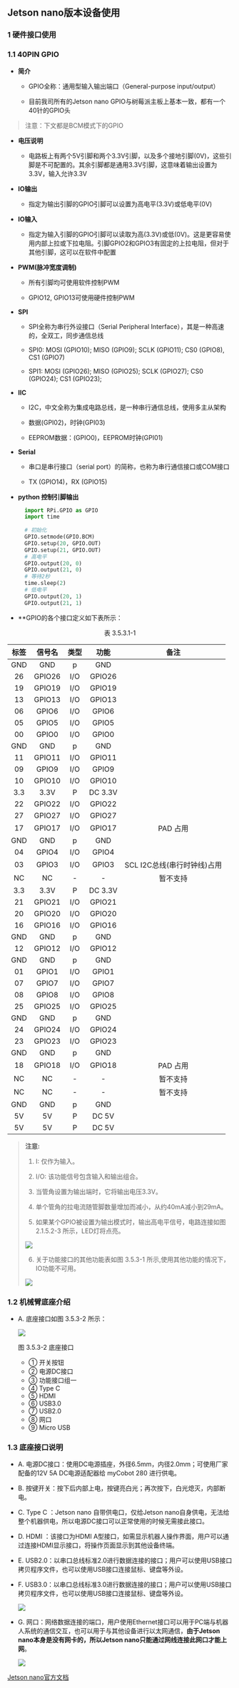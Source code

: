 ## Jetson nano版本设备使用

### 1 硬件接口使用

### 1.1 40PIN GPIO

- **简介**

  - GPIO全称：通用型输入输出端口（General-purpose input/output）
  
  - 目前我司所有的Jetson nano GPIO与树莓派主板上基本一致，都有一个40针的GPIO头

> 注意：下文都是BCM模式下的GPIO


- **电压说明**

  - 电路板上有两个5V引脚和两个3.3V引脚，以及多个接地引脚(0V)，这些引脚是不可配置的。其余引脚都是通用3.3V引脚，这意味着输出设置为3.3V，输入允许3.3V
  
- **IO输出**
  
  - 指定为输出引脚的GPIO引脚可以设置为高电平(3.3V)或低电平(0V)
  
- **IO输入**
  
  - 指定为输入引脚的GPIO引脚可以读取为高(3.3V)或低(0V)。这是更容易使用内部上拉或下拉电阻。引脚GPIO2和GPIO3有固定的上拉电阻，但对于其他引脚，这可以在软件中配置
  
- **PWM(脉冲宽度调制)**
  
  - 所有引脚均可使用软件控制PWM
  
  - GPIO12, GPIO13可使用硬件控制PWM
  
- **SPI**
  
  - SPI全称为串行外设接口（Serial Peripheral Interface），其是一种高速的，全双工，同步通信总线
  
  - SPI0: MOSI (GPIO10); MISO (GPIO9); SCLK (GPIO11); CS0 (GPIO8), CS1 (GPIO7)
  
  - SPI1: MOSI (GPIO26); MISO (GPIO25); SCLK (GPIO27); CS0 (GPIO24); CS1 (GPIO23);
  
- **IIC**
  
  - I2C，中文全称为集成电路总线，是一种串行通信总线，使用多主从架构
  
  - 数据(GPI02)，时钟(GPI03)
  
  - EEPROM数据：(GPIO0)，EEPROM时钟(GPI01)
  
- **Serial**
  
  - 串口是串行接口（serial port）的简称，也称为串行通信接口或COM接口
  
  - TX (GPIO14)，RX (GPIO15)
  
- **python 控制引脚输出**
  
    ```python      
      import RPi.GPIO as GPIO
      import time
            
      # 初始化
      GPIO.setmode(GPIO.BCM)
      GPIO.setup(20, GPIO.OUT)
      GPIO.setup(21, GPIO.OUT)
      # 高电平
      GPIO.output(20, 0)
      GPIO.output(21, 0)
      # 等待2秒
      time.sleep(2)
      # 低电平
      GPIO.output(20, 1)
      GPIO.output(21, 1)      
    ```
    
- **GPIO的各个接口定义如下表所示：

<center>表 3.5.3.1-1</center>

| 标签 | 信号名 | 类型 | 功能 | 备注 |
| :---: | :----: | :--: | :------: | :----: |
| GND | GND  | p | GND |  |
| 26 | GPIO26 | I/O | GPIO26 |  |
| 19 | GPIO19 | I/O | GPIO19 |  |
| 13 | GPIO13 | I/O | GPIO13 |  |
| 06 | GPIO6 | I/O | GPIO6 |  |
| 05 | GPIO5 | I/O | GPIO5 |  |
| 00 | GPIO0 | I/O | GPIO0 |  |
| GND | GND  | p | GND |  |
| 11 | GPIO11 | I/O | GPIO11 |  |
| 09 | GPIO9 | I/O | GPIO9 |  |
| 10 | GPIO10 | I/O | GPIO10 |  |
|3.3 | 3.3V | P | DC 3.3V |  |
| 22 | GPIO22 | I/O | GPIO22 |  |
| 27 | GPIO27 | I/O | GPIO27 |  |
| 17 | GPIO17 | I/O | GPIO17 | PAD 占用 |
| GND | GND  | p | GND |  |
| 04 | GPIO4 | I/O | GPIO4 |  |
| 03 | GPIO3 | I/O | GPIO3 | SCL I2C总线(串行时钟线)占用 |
| NC | NC | - | - | 暂不支持 |
|3.3 | 3.3V | P | DC 3.3V |  |
| 21 | GPIO21 | I/O | GPIO21 |  |
| 20 | GPIO20 | I/O | GPIO20 |  |
| 16 | GPIO16 | I/O | GPIO16 |  |
| GND | GND  | p | GND |  |
| 12 | GPIO12 | I/O | GPIO12 |  |
| GND | GND  | p | GND |  |
| 01 | GPIO1 | I/O | GPIO1 |  |
| 07 | GPIO7 | I/O | GPIO7 |  |
| 08 | GPIO8 | I/O | GPIO8 |  |
| 25 | GPIO25 | I/O | GPIO25 |  |
| GND | GND  | p | GND |  |
| 24  | GPIO24 | I/O | GPIO24 |  |
| 23 | GPIO23 | I/O | GPIO23 |  |
| GND | GND  | p | GND |  |
| 18 | GPIO18 | I/O | GPIO18 | PAD 占用 |
| NC | NC | - | - | 暂不支持 |
| NC | NC | - | - | 暂不支持 |
| GND | GND  | p | GND |  |
| 5V | 5V | P | DC 5V |  |
| 5V | 5V | P | DC 5V |  |

> **注意:** 
> 1. I: 仅作为输入。
> 
> 2. I/O: 该功能信号包含输入和输出组合。
> 
> 3. 当管角设置为输出端时，它将输出电压3.3V。
> 
> 4. 单个管角的拉电流随管脚数量增加而减小，从约40mA减小到29mA。
> 
> 5. 如果某个GPIO被设置为输出模式时，输出高电平信号，电路连接如图 2.1.5.2-3 所示，LED灯将点亮。
> 
> <img src="../../../resource/3-FunctionsAndApplications/5.BasicFunction/5.3-FirmwareFunctionDescription/GPIO1.PNG" style="zoom:100%;" /> 
> 
> 6. 关于功能接口的其他功能表如图 3.5.3-1 所示,使用其他功能的情况下，IO功能不可用。
> 
> <img src="../../../resource/3-FunctionsAndApplications/5.BasicFunction/5.3-FirmwareFunctionDescription/2.1.7.2-3.png" style="zoom:100%;" /> 


### 1.2 机械臂底座介绍

* A. 底座接口如图 3.5.3-2 所示：

  <img src="../../../resource/3-FunctionsAndApplications/5.BasicFunction/5.3-FirmwareFunctionDescription/2.1.7.2-1.png" style="zoom:100%;" />

  图 3.5.3-2 底座接口
  - ① 开关按钮
  - ② 电源DC接口
  - ③ 功能接口组一
  - ④ Type C
  - ⑤ HDMI
  - ⑥ USB3.0
  - ⑦ USB2.0 
  - ⑧ 网口
  - ⑨ Micro USB


### 1.3 底座接口说明

* A. 电源DC接口：使用DC电源插座，外径6.5mm，内径2.0mm；可使用厂家配备的12V 5A  DC电源适配器给 myCobot 280 进行供电。

* B. 按键开关：按下后内部上电，按键亮白光；再次按下，白光熄灭，内部断电。
  
* C. Type C ：Jetson nano 自带供电口，仅给Jetson nano自身供电，无法给整个机器供电，所以电源DC接口可以正常使用的时候无需接此接口。

* D. HDMI ：该接口为HDMI A型接口，如需显示机器人操作界面，用户可以通过连接HDMI显示接口，将操作页面显示到其他设备终端。

* E. USB2.0：以串口总线标准2.0进行数据连接的接口；用户可以使用USB接口拷贝程序文件，也可以使用USB接口连接鼠标、键盘等外设。


* F. USB3.0：以串口总线标准3.0进行数据连接的接口；用户可以使用USB接口拷贝程序文件，也可以使用USB接口连接鼠标、键盘等外设。

  <img src="../../../resource/3-FunctionsAndApplications/5.BasicFunction/5.3-FirmwareFunctionDescription/2.1.5.2-5.png" style="zoom:100%;" /> 

* G. 网口：网络数据连接的端口，用户使用Ethernet接口可以用于PC端与机器人系统的通信交互，也可以用于与其他设备进行以太网通信，**由于Jetson nano本身是没有网卡的，所以Jetson nano只能通过网线连接此网口才能上网**。

  <img src="../../../resource/3-FunctionsAndApplications/5.BasicFunction/5.3-FirmwareFunctionDescription/2.1.5.2-6.png" style="zoom:100%;" />

[Jetson nano官方文档](https://developer.nvidia.com/embedded/learn/jetson-nano-2gb-devkit-user-guide#id-.JetsonNano2GBDeveloperKitUserGuidevbatuu_v1.0-Introduction)
